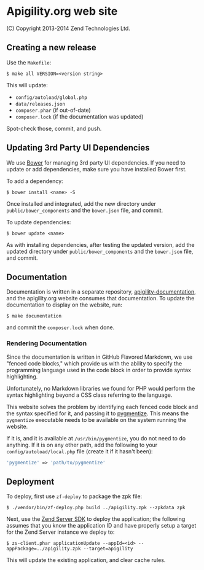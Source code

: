 Apigility.org web site
======================

(C) Copyright 2013-2014 Zend Technologies Ltd.

Creating a new release
----------------------

Use the `Makefile`:

```console
$ make all VERSION=<version string>
```

This will update:

- `config/autoload/global.php`
- `data/releases.json`
- `composer.phar` (if out-of-date)
- `composer.lock` (if the documentation was updated)

Spot-check those, commit, and push.

Updating 3rd Party UI Dependencies
----------------------------------

We use [Bower](http://bower.io) for managing 3rd party UI dependencies. If you
need to update or add dependencies, make sure you have installed Bower first.

To add a dependency:

```console
$ bower install <name> -S
```

Once installed and integrated, add the new directory under
`public/bower_components` and the `bower.json` file, and commit.

To update dependencies:

```console
$ bower update <name>
```

As with installing dependencies, after testing the updated version, add the
updated directory under `public/bower_components` and the `bower.json` file, and
commit.

Documentation
-------------

Documentation is written in a separate repository,
[apigility-documentation](https://github.com/zfcampus/apigility-documentation),
and the apigility.org website consumes that documentation. To update the
documentation to display on the website, run:

```console
$ make documentation
```

and commit the `composer.lock` when done.

### Rendering Documentation

Since the documentation is written in GitHub Flavored Markdown, we use "fenced
code blocks," which provide us with the ability to specify the programming
language used in the code block in order to provide syntax highlighting.

Unfortunately, no Markdown libraries we found for PHP would perform the syntax
highlighting beyond a CSS class referring to the language.

This website solves the problem by identifying each fenced code block and the
syntax specified for it, and passing it to [pygmentize](http://pygments.org/).
This means the `pygmentize` executable needs to be available on the system
running the website.

If it is, and it is available at `/usr/bin/pygmentize`, you do not need to do
anything. If it is on any other path, add the following to your
`config/autoload/local.php` file (create it if it hasn't been):

```php
'pygmentize' => 'path/to/pygmentize'
```

Deployment
----------

To deploy, first use `zf-deploy` to package the zpk file:

```console
$ ./vendor/bin/zf-deploy.php build ../apigility.zpk --zpkdata zpk
```

Next, use the [Zend Server SDK](https://github.com/zend-patterns/ZendServerSDK)
to deploy the application; the following assumes that you know the application
ID and have properly setup a target for the Zend Server instance we deploy to:

```console
$ zs-client.phar applicationUpdate --appId=<id> --appPackage=../apigility.zpk --target=apigility
```

This will update the existing application, and clear cache rules.
